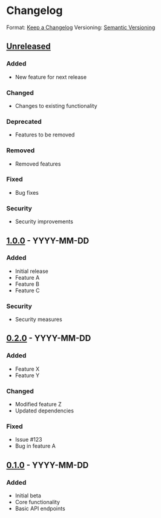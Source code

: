 # Changelog
Format: [Keep a Changelog](https://keepachangelog.com/en/1.0.0/)
Versioning: [Semantic Versioning](https://semver.org/spec/v2.0.0.html)

## [Unreleased]
### Added
- New feature for next release
### Changed
- Changes to existing functionality
### Deprecated
- Features to be removed
### Removed
- Removed features
### Fixed
- Bug fixes
### Security
- Security improvements

## [1.0.0] - YYYY-MM-DD
### Added
- Initial release
- Feature A
- Feature B
- Feature C
### Security
- Security measures

## [0.2.0] - YYYY-MM-DD
### Added
- Feature X
- Feature Y
### Changed
- Modified feature Z
- Updated dependencies
### Fixed
- Issue #123
- Bug in feature A

## [0.1.0] - YYYY-MM-DD
### Added
- Initial beta
- Core functionality
- Basic API endpoints

[Unreleased]: https://github.com/username/project/compare/v1.0.0...HEAD
[1.0.0]: https://github.com/username/project/compare/v0.2.0...v1.0.0
[0.2.0]: https://github.com/username/project/compare/v0.1.0...v0.2.0
[0.1.0]: https://github.com/username/project/releases/tag/v0.1.0